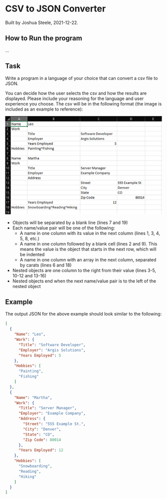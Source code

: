 # CSV to JSON Converter

Built by Joshua Steele, 2021-12-22.

## How to Run the program

...

## Task

Write a program in a language of your choice that can convert a csv file to JSON.

You can decide how the user selects the csv and how the results are displayed. Please include your reasoning for the
language and user experience you choose. The csv will be in the following format (the image is included as an example to
reference):

![Example CSV](./img/example-csv.png)

- Objects will be separated by a blank line (lines 7 and 19)
- Each name/value pair will be one of the following:
    - A name in one column with its value in the next column (lines 1, 3, 4, 5, 8, etc.)
    - A name in one column followed by a blank cell (lines 2 and 9). This means the value is the object that starts in
      the next row, which will be indented
    - A name in one column with an array in the next column, separated by carats (lines 6 and 18)
- Nested objects are one column to the right from their value (lines 3-5, 10-12 and 13-16)
- Nested objects end when the next name/value pair is to the left of the nested object

## Example

The output JSON for the above example should look similar to the following:

```json
[
  {
    "Name": "Leo",
    "Work": {
      "Title": "Software Developer",
      "Employer": "Argis Solutions",
      "Years Employed": 5
    },
    "Hobbies": [
      "Painting",
      "Fishing"
    ]
  },
  {
    "Name": "Martha",
    "Work": {
      "Title": "Server Manager",
      "Employer": "Example Company",
      "Address": {
        "Street": "555 Example St.",
        "City": "Denver",
        "State": "CO",
        "Zip Code": 80014
      },
      "Years Employed": 12
    },
    "Hobbies": [
      "Snowboarding",
      "Reading",
      "Hiking"
    ]
  }
]
```

